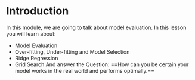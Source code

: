 # Introduction
In this module, we are going to talk about model evaluation.
In this lesson you will learn about:
- Model Evaluation
- Over-fitting, Under-fitting and Model Selection 
- Ridge Regression
- Grid Search 
And answer the Question:
==How can you be certain your model works in the real world and performs optimally.==
